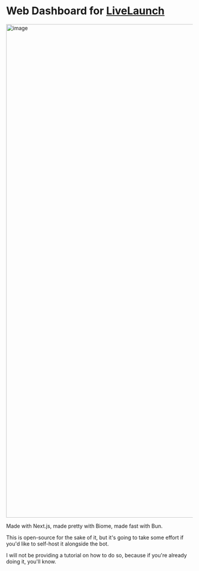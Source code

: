 # Web Dashboard for [LiveLaunch](https://github.com/juststephen/LiveLaunch)

<img width="2560" height="1333" alt="image" src="https://github.com/user-attachments/assets/0707085b-7821-4479-bd0e-61ef82b0e524" />

Made with Next.js, made pretty with Biome, made fast with Bun.

This is open-source for the sake of it, but it's going to take some effort if
you'd like to self-host it alongside the bot.

I will not be providing a tutorial on how to do so, because if you're already
doing it, you'll know.
